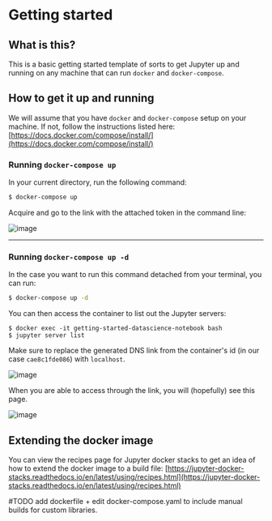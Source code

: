 # Getting started

## What is this?

This is a basic getting started template of sorts to get Jupyter up and running on any machine that can run `docker` and `docker-compose`.

## How to get it up and running

We will assume that you have `docker` and `docker-compose` setup on your machine. If not, follow the instructions listed here: [https://docs.docker.com/compose/install/](https://docs.docker.com/compose/install/)


### Running `docker-compose up`

In your current directory, run the following command:

```sh
$ docker-compose up
```

Acquire and go to the link with the attached token in the command line:

![image](https://user-images.githubusercontent.com/1130103/157421053-f6f8ad7a-d9c4-48e4-8c2a-386c748edd0e.png)

---
### Running `docker-compose up -d`

In the case you want to run this command detached from your terminal, you can run:

```sh
$ docker-compose up -d
```

You can then access the container to list out the Jupyter servers:
```
$ docker exec -it getting-started-datascience-notebook bash
$ jupyter server list
```

Make sure to replace the generated DNS link from the container's id (in our case `cae8c1fde086`) with `localhost`.

![image](https://user-images.githubusercontent.com/1130103/157423029-eceb9409-6232-479a-9682-82abcb9f210e.png)

When you are able to access through the link, you will (hopefully) see this page.

![image](https://user-images.githubusercontent.com/1130103/157424277-e4b8a10f-4b93-4f94-8707-dac3c90d4386.png)

## Extending the docker image

You can view the recipes page for Jupyter docker stacks to get an idea of how to extend the docker image to a build file: [https://jupyter-docker-stacks.readthedocs.io/en/latest/using/recipes.html](https://jupyter-docker-stacks.readthedocs.io/en/latest/using/recipes.html)

#TODO add dockerfile + edit docker-compose.yaml to include manual builds for custom libraries.
